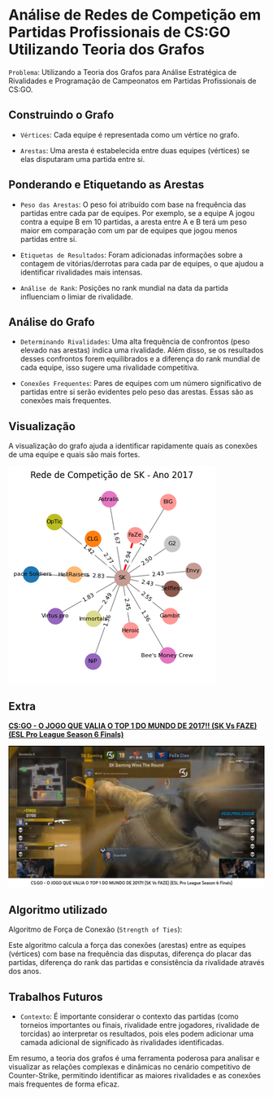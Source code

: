 # Análise de Redes de Competição em Partidas Profissionais de CS:GO Utilizando Teoria dos Grafos

`Problema`: Utilizando a Teoria dos Grafos para Análise Estratégica de Rivalidades e Programação de Campeonatos em Partidas Profissionais de CS:GO.

## Construindo o Grafo

- `Vértices`: Cada equipe é representada como um vértice no grafo.

- `Arestas`: Uma aresta é estabelecida entre duas equipes (vértices) se elas disputaram uma partida entre si.

## Ponderando e Etiquetando as Arestas

- `Peso das Arestas`: O peso foi atribuído com base na frequência das partidas entre cada par de equipes. Por exemplo, se a equipe A jogou contra a equipe B em 10 partidas, a aresta entre A e B terá um peso maior em comparação com um par de equipes que jogou menos partidas entre si.

- `Etiquetas de Resultados`: Foram adicionadas informações sobre a contagem de vitórias/derrotas para cada par de equipes, o que ajudou a identificar rivalidades mais intensas.

- `Análise de Rank`: Posições no rank mundial na data da partida influenciam o limiar de rivalidade.

## Análise do Grafo

- `Determinando Rivalidades`: Uma alta frequência de confrontos (peso elevado nas arestas) indica uma rivalidade. Além disso, se os resultados desses confrontos forem equilibrados e a diferença do rank mundial de cada equipe, isso sugere uma rivalidade competitiva.

- `Conexões Frequentes`: Pares de equipes com um número significativo de partidas entre si serão evidentes pelo peso das arestas. Essas são as conexões mais frequentes.

## Visualização

A visualização do grafo ajuda a identificar rapidamente quais as conexões de uma equipe e quais são mais fortes.

<div align="justify">

![Alt text](./imgs/image.png)

</div>

## Extra

[**CS:GO - O JOGO QUE VALIA O TOP 1 DO MUNDO DE 2017!! (SK Vs FAZE) (ESL Pro League Season 6 Finals)**](https://www.youtube.com/watch?v=EjtxegacM_w)

<div align="justify">

![Alt text](./imgs/sk-faze-valendo-top1.png)

</div>

## Algoritmo utilizado

Algoritmo de Força de Conexão (`Strength of Ties`):

Este algoritmo calcula a força das conexões (arestas) entre as equipes (vértices) com base na frequência das disputas, diferença do placar das partidas, diferença do rank das partidas e consistência da rivalidade através dos anos.

## Trabalhos Futuros

- `Contexto`: É importante considerar o contexto das partidas (como torneios importantes ou finais, rivalidade entre jogadores, rivalidade de torcidas) ao interpretar os resultados, pois eles podem adicionar uma camada adicional de significado às rivalidades identificadas.

Em resumo, a teoria dos grafos é uma ferramenta poderosa para analisar e visualizar as relações complexas e dinâmicas no cenário competitivo de Counter-Strike, permitindo identificar as maiores rivalidades e as conexões mais frequentes de forma eficaz.
